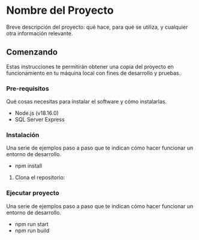 # Nombre del Proyecto

Breve descripción del proyecto: qué hace, para qué se utiliza, y cualquier otra información relevante.

## Comenzando

Estas instrucciones te permitirán obtener una copia del proyecto en funcionamiento en tu máquina local con fines de desarrollo y pruebas.

### Pre-requisitos

Qué cosas necesitas para instalar el software y cómo instalarlas.

- Node.js (v18.16.0)
- SQL Server Express

### Instalación

Una serie de ejemplos paso a paso que te indican cómo hacer funcionar un entorno de desarrollo.
- npm install
1. Clona el repositorio: 

### Ejecutar proyecto

Una serie de ejemplos paso a paso que te indican cómo hacer funcionar un entorno de desarrollo.
- npm run start
- npm run build
